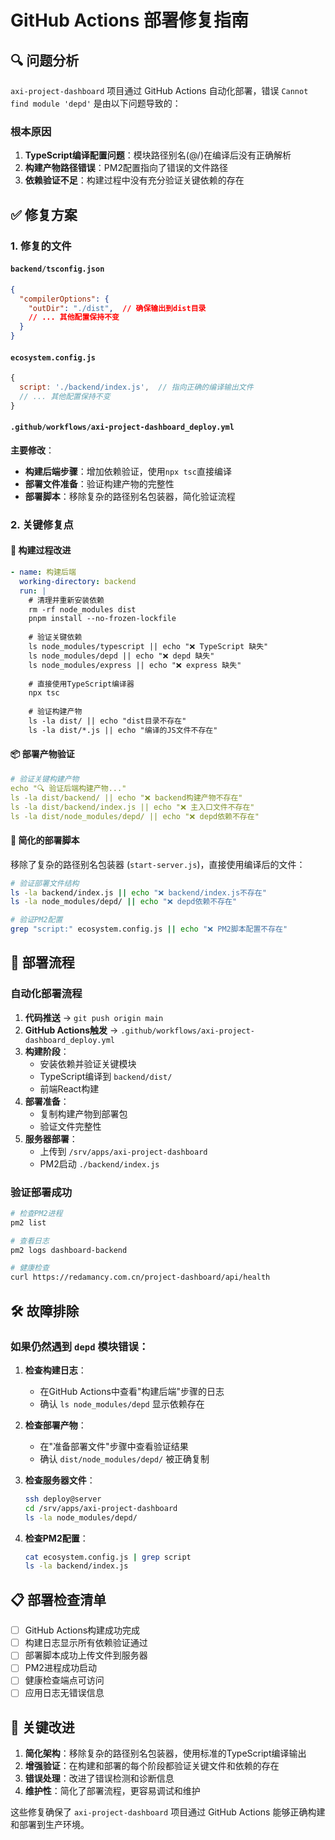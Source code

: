 # GitHub Actions 部署修复指南

## 🔍 问题分析

`axi-project-dashboard` 项目通过 GitHub Actions 自动化部署，错误 `Cannot find module 'depd'` 是由以下问题导致的：

### 根本原因
1. **TypeScript编译配置问题**：模块路径别名(@/)在编译后没有正确解析
2. **构建产物路径错误**：PM2配置指向了错误的文件路径
3. **依赖验证不足**：构建过程中没有充分验证关键依赖的存在

## ✅ 修复方案

### 1. 修复的文件

#### `backend/tsconfig.json`
```json
{
  "compilerOptions": {
    "outDir": "./dist",  // 确保输出到dist目录
    // ... 其他配置保持不变
  }
}
```

#### `ecosystem.config.js`
```javascript
{
  script: './backend/index.js',  // 指向正确的编译输出文件
  // ... 其他配置保持不变
}
```

#### `.github/workflows/axi-project-dashboard_deploy.yml`
**主要修改**：
- **构建后端步骤**：增加依赖验证，使用`npx tsc`直接编译
- **部署文件准备**：验证构建产物的完整性
- **部署脚本**：移除复杂的路径别名包装器，简化验证流程

### 2. 关键修复点

#### 🔨 **构建过程改进**
```yaml
- name: 构建后端
  working-directory: backend
  run: |
    # 清理并重新安装依赖
    rm -rf node_modules dist
    pnpm install --no-frozen-lockfile
    
    # 验证关键依赖
    ls node_modules/typescript || echo "❌ TypeScript 缺失"
    ls node_modules/depd || echo "❌ depd 缺失"
    ls node_modules/express || echo "❌ express 缺失"
    
    # 直接使用TypeScript编译器
    npx tsc
    
    # 验证构建产物
    ls -la dist/ || echo "dist目录不存在"
    ls -la dist/*.js || echo "编译的JS文件不存在"
```

#### 📦 **部署产物验证**
```yaml
# 验证关键构建产物
echo "🔍 验证后端构建产物..."
ls -la dist/backend/ || echo "❌ backend构建产物不存在"
ls -la dist/backend/index.js || echo "❌ 主入口文件不存在"
ls -la dist/node_modules/depd/ || echo "❌ depd依赖不存在"
```

#### 🚀 **简化的部署脚本**
移除了复杂的路径别名包装器 (`start-server.js`)，直接使用编译后的文件：
```bash
# 验证部署文件结构
ls -la backend/index.js || echo "❌ backend/index.js不存在"
ls -la node_modules/depd/ || echo "❌ depd依赖不存在"

# 验证PM2配置
grep "script:" ecosystem.config.js || echo "❌ PM2脚本配置不存在"
```

## 🔄 部署流程

### 自动化部署流程
1. **代码推送** → `git push origin main`
2. **GitHub Actions触发** → `.github/workflows/axi-project-dashboard_deploy.yml`
3. **构建阶段**：
   - 安装依赖并验证关键模块
   - TypeScript编译到 `backend/dist/`
   - 前端React构建
4. **部署准备**：
   - 复制构建产物到部署包
   - 验证文件完整性
5. **服务器部署**：
   - 上传到 `/srv/apps/axi-project-dashboard`
   - PM2启动 `./backend/index.js`

### 验证部署成功
```bash
# 检查PM2进程
pm2 list

# 查看日志
pm2 logs dashboard-backend

# 健康检查
curl https://redamancy.com.cn/project-dashboard/api/health
```

## 🛠️ 故障排除

### 如果仍然遇到 `depd` 模块错误：

1. **检查构建日志**：
   - 在GitHub Actions中查看"构建后端"步骤的日志
   - 确认 `ls node_modules/depd` 显示依赖存在

2. **检查部署产物**：
   - 在"准备部署文件"步骤中查看验证结果
   - 确认 `dist/node_modules/depd/` 被正确复制

3. **检查服务器文件**：
   ```bash
   ssh deploy@server
   cd /srv/apps/axi-project-dashboard
   ls -la node_modules/depd/
   ```

4. **检查PM2配置**：
   ```bash
   cat ecosystem.config.js | grep script
   ls -la backend/index.js
   ```

## 📋 部署检查清单

- [ ] GitHub Actions构建成功完成
- [ ] 构建日志显示所有依赖验证通过
- [ ] 部署脚本成功上传文件到服务器
- [ ] PM2进程成功启动
- [ ] 健康检查端点可访问
- [ ] 应用日志无错误信息

## 🎯 关键改进

1. **简化架构**：移除复杂的路径别名包装器，使用标准的TypeScript编译输出
2. **增强验证**：在构建和部署的每个阶段都验证关键文件和依赖的存在
3. **错误处理**：改进了错误检测和诊断信息
4. **维护性**：简化了部署流程，更容易调试和维护

这些修复确保了 `axi-project-dashboard` 项目通过 GitHub Actions 能够正确构建和部署到生产环境。
